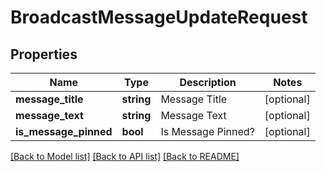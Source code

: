 # BroadcastMessageUpdateRequest

## Properties
Name | Type | Description | Notes
------------ | ------------- | ------------- | -------------
**message_title** | **string** | Message Title | [optional] 
**message_text** | **string** | Message Text | [optional] 
**is_message_pinned** | **bool** | Is Message Pinned? | [optional] 

[[Back to Model list]](../README.md#documentation-for-models) [[Back to API list]](../README.md#documentation-for-api-endpoints) [[Back to README]](../README.md)



